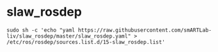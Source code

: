 # slaw_rosdep

``sudo sh -c 'echo "yaml https://raw.githubusercontent.com/smARTLab-liv/slaw_rosdep/master/slaw_rosdep.yaml" > /etc/ros/rosdep/sources.list.d/15-slaw_rosdep.list' ``
